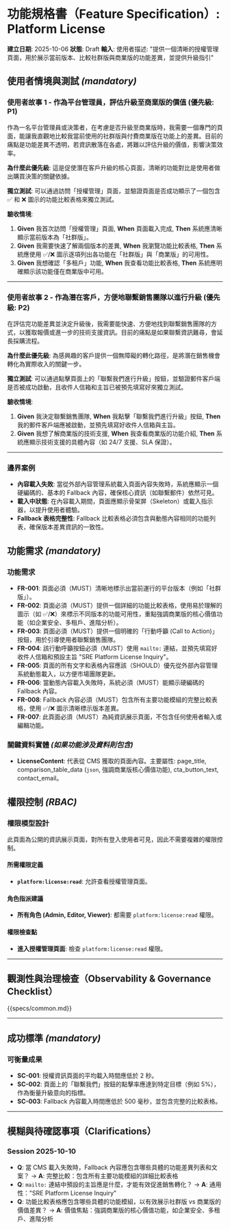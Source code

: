 # 功能規格書（Feature Specification）: Platform License

**建立日期**: 2025-10-06
**狀態**: Draft
**輸入**: 使用者描述: "提供一個清晰的授權管理頁面，用於展示當前版本、比較社群版與商業版的功能差異，並提供升級指引"

## 使用者情境與測試 *(mandatory)*

### 使用者故事 1 - 作為平台管理員，評估升級至商業版的價值 (優先級: P1)

作為一名平台管理員或決策者，在考慮是否升級至商業版時，我需要一個專門的頁面，能讓我直觀地比較我當前使用的社群版與付費商業版在功能上的差異。目前的痛點是功能差異不透明，若資訊散落在各處，將難以評估升級的價值，影響決策效率。

**為什麼此優先級**: 這是促使潛在客戶升級的核心頁面，清晰的功能對比是使用者做出購買決策的關鍵依據。

**獨立測試**: 可以通過訪問「授權管理」頁面，並驗證頁面是否成功顯示了一個包含 ✅ 和 ❌ 圖示的功能比較表格來獨立測試。

**驗收情境**:

1.  **Given** 我首次訪問「授權管理」頁面, **When** 頁面載入完成, **Then** 系統應清晰顯示當前版本為「社群版」。
2.  **Given** 我需要快速了解兩個版本的差異, **When** 我瀏覽功能比較表格, **Then** 系統應使用 ✅/❌ 圖示逐項列出各功能在「社群版」與「商業版」的可用性。
3.  **Given** 我想確認「多租戶」功能, **When** 我查看功能比較表格, **Then** 系統應明確顯示該功能僅在商業版中可用。

---

### 使用者故事 2 - 作為潛在客戶，方便地聯繫銷售團隊以進行升級 (優先級: P2)

在評估完功能差異並決定升級後，我需要能快速、方便地找到聯繫銷售團隊的方式，以獲取報價或進一步的技術支援資訊。目前的痛點是如果聯繫資訊難尋，會延長採購流程。

**為什麼此優先級**: 為感興趣的客戶提供一個無障礙的轉化路徑，是將潛在銷售機會轉化為實際收入的關鍵一步。

**獨立測試**: 可以通過點擊頁面上的「聯繫我們進行升級」按鈕，並驗證郵件客戶端是否被成功啟動，且收件人信箱和主旨已被預先填寫好來獨立測試。

**驗收情境**:

1.  **Given** 我決定聯繫銷售團隊, **When** 我點擊「聯繫我們進行升級」按鈕, **Then** 我的郵件客戶端應被啟動，並預先填寫好收件人信箱與主旨。
2.  **Given** 我想了解商業版的技術支援, **When** 我查看商業版的功能介紹, **Then** 系統應顯示技術支援的具體內容（如 24/7 支援、SLA 保證）。

---

### 邊界案例

- **內容載入失敗**: 當從外部內容管理系統載入頁面內容失敗時，系統應顯示一個硬編碼的、基本的 Fallback 內容，確保核心資訊（如聯繫郵件）依然可見。
- **載入中狀態**: 在內容載入期間，頁面應顯示骨架屏（Skeleton）或載入指示器，以提升使用者體驗。
- **Fallback 表格完整性**: Fallback 比較表格必須包含與動態內容相同的功能列表，確保版本差異資訊的一致性。

## 功能需求 *(mandatory)*

### 功能需求

- **FR-001**: 頁面必須（MUST）清晰地標示出當前運行的平台版本（例如「社群版」）。
- **FR-002**: 頁面必須（MUST）提供一個詳細的功能比較表格，使用易於理解的圖示（如 ✅/❌）來標示不同版本的功能可用性，重點強調商業版的核心價值功能（如企業安全、多租戶、進階分析）。
- **FR-003**: 頁面必須（MUST）提供一個明確的「行動呼籲 (Call to Action)」按鈕，用於引導使用者聯繫銷售團隊。
- **FR-004**: 該行動呼籲按鈕必須（MUST）使用 `mailto:` 連結，並預先填寫好收件人信箱和預設主旨 "SRE Platform License Inquiry"。
- **FR-005**: 頁面的所有文字和表格內容應該（SHOULD）優先從外部內容管理系統動態載入，以方便市場團隊更新。
- **FR-006**: 當動態內容載入失敗時，系統必須（MUST）能顯示硬編碼的 Fallback 內容。
- **FR-008**: Fallback 內容必須（MUST）包含所有主要功能模組的完整比較表格，使用 ✅/❌ 圖示清晰標示版本差異。
- **FR-007**: 此頁面必須（MUST）為純資訊展示頁面，不包含任何使用者輸入或編輯功能。

### 關鍵資料實體 *(如果功能涉及資料則包含)*

- **LicenseContent**: 代表從 CMS 獲取的頁面內容。主要屬性: page_title, comparison_table_data (`json`, 強調商業版核心價值功能), cta_button_text, contact_email。

## 權限控制 *(RBAC)*

### 權限模型設計

此頁面為公開的資訊展示頁面，對所有登入使用者可見，因此不需要複雜的權限控制。

#### 所需權限定義

- **`platform:license:read`**: 允許查看授權管理頁面。

#### 角色指派建議

- **所有角色 (Admin, Editor, Viewer)**: 都需要 `platform:license:read` 權限。

#### 權限檢查點

- **進入授權管理頁面**: 檢查 `platform:license:read` 權限。

---

## 觀測性與治理檢查（Observability & Governance Checklist）

{{specs/common.md}}

---

## 成功標準 *(mandatory)*

### 可衡量成果

- **SC-001**: 授權資訊頁面的平均載入時間應低於 2 秒。
- **SC-002**: 頁面上的「聯繫我們」按鈕的點擊率應達到特定目標（例如 5%），作為衡量升級意向的指標。
- **SC-003**: Fallback 內容載入時間應低於 500 毫秒，並包含完整的比較表格。

---

## 模糊與待確認事項（Clarifications）

### Session 2025-10-10

- **Q**: 當 CMS 載入失敗時，Fallback 內容應包含哪些具體的功能差異列表和文案？ → **A**: 完整比較：包含所有主要功能模組的詳細比較表格
- **Q**: `mailto:` 連結中預設的主旨應是什麼，才能有效促進銷售轉化？ → **A**: 通用性："SRE Platform License Inquiry"
- **Q**: 功能比較表格應包含哪些具體的功能模組，以有效展示社群版 vs 商業版的價值差異？ → **A**: 價值焦點：強調商業版的核心價值功能，如企業安全、多租戶、進階分析